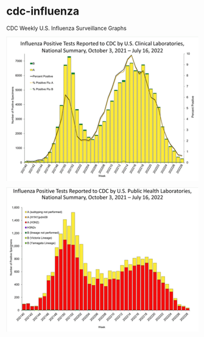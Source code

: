# cdc-influenza
CDC Weekly U.S. Influenza Surveillance Graphs

![Clinical Laboratories](https://github.com/bbennett80/cdc-influenza/blob/main/WHONPHL28_small.gif)

![Public Health Laboratories](https://github.com/bbennett80/cdc-influenza/blob/main/WHOPHL28_small.gif)
        